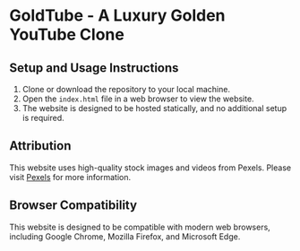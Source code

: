 # GoldTube - A Luxury Golden YouTube Clone

## Setup and Usage Instructions

1. Clone or download the repository to your local machine.
2. Open the `index.html` file in a web browser to view the website.
3. The website is designed to be hosted statically, and no additional setup is required.

## Attribution

This website uses high-quality stock images and videos from Pexels. Please visit [Pexels](https://www.pexels.com/) for more information.

## Browser Compatibility

This website is designed to be compatible with modern web browsers, including Google Chrome, Mozilla Firefox, and Microsoft Edge.